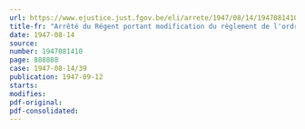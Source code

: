 ```yaml
---
url: https://www.ejustice.just.fgov.be/eli/arrete/1947/08/14/1947081410/justel
title-fr: "Arrêté du Régent portant modification du règlement de l'ordre de service du tribunal de commerce de Bruxelles"
date: 1947-08-14
source:
number: 1947081410
page: 888888
case: 1947-08-14/39
publication: 1947-09-12
starts:
modifies:
pdf-original:
pdf-consolidated:
---
```


